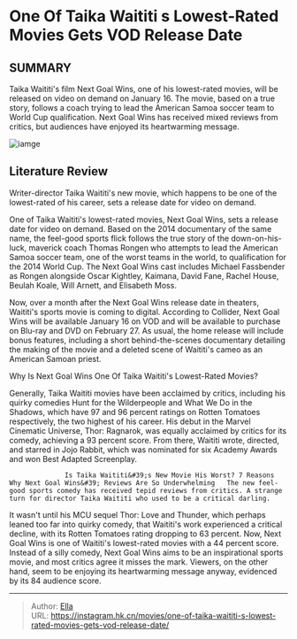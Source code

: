 # One Of Taika Waititi s Lowest-Rated Movies Gets VOD Release Date


## SUMMARY 



  Taika Waititi&#39;s film Next Goal Wins, one of his lowest-rated movies, will be released on video on demand on January 16.   The movie, based on a true story, follows a coach trying to lead the American Samoa soccer team to World Cup qualification.   Next Goal Wins has received mixed reviews from critics, but audiences have enjoyed its heartwarming message.  

![iamge](https://static1.srcdn.com/wordpress/wp-content/uploads/2023/11/screen-shot-2023-11-15-at-4-24-13-pm.jpg)

## Literature Review

Writer-director Taika Waititi&#39;s new movie, which happens to be one of the lowest-rated of his career, sets a release date for video on demand.




One of Taika Waititi&#39;s lowest-rated movies, Next Goal Wins, sets a release date for video on demand. Based on the 2014 documentary of the same name, the feel-good sports flick follows the true story of the down-on-his-luck, maverick coach Thomas Rongen who attempts to lead the American Samoa soccer team, one of the worst teams in the world, to qualification for the 2014 World Cup. The Next Goal Wins cast includes Michael Fassbender as Rongen alongside Oscar Kightley, Kaimana, David Fane, Rachel House, Beulah Koale, Will Arnett, and Elisabeth Moss.




Now, over a month after the Next Goal Wins release date in theaters, Waititi&#39;s sports movie is coming to digital. According to Collider, Next Goal Wins will be available January 16 on VOD and will be available to purchase on Blu-ray and DVD on February 27. As usual, the home release will include bonus features, including a short behind-the-scenes documentary detailing the making of the movie and a deleted scene of Waititi&#39;s cameo as an American Samoan priest.


 Why Is Next Goal Wins One Of Taika Waititi&#39;s Lowest-Rated Movies? 
          

Generally, Taika Waititi movies have been acclaimed by critics, including his quirky comedies Hunt for the Wilderpeople and What We Do in the Shadows, which have 97 and 96 percent ratings on Rotten Tomatoes respectively, the two highest of his career. His debut in the Marvel Cinematic Universe, Thor: Ragnarok, was equally acclaimed by critics for its comedy, achieving a 93 percent score. From there, Waititi wrote, directed, and starred in Jojo Rabbit, which was nominated for six Academy Awards and won Best Adapted Screenplay.




                  Is Taika Waititi&#39;s New Movie His Worst? 7 Reasons Why Next Goal Wins&#39; Reviews Are So Underwhelming   The new feel-good sports comedy has received tepid reviews from critics. A strange turn for director Taika Waititi who used to be a critical darling.   

It wasn&#39;t until his MCU sequel Thor: Love and Thunder, which perhaps leaned too far into quirky comedy, that Waititi&#39;s work experienced a critical decline, with its Rotten Tomatoes rating dropping to 63 percent. Now, Next Goal Wins is one of Waititi&#39;s lowest-rated movies with a 44 percent score. Instead of a silly comedy, Next Goal Wins aims to be an inspirational sports movie, and most critics agree it misses the mark. Viewers, on the other hand, seem to be enjoying its heartwarming message anyway, evidenced by its 84 audience score.



---

> Author: [Ella](https://instagram.hk.cn/)  
> URL: https://instagram.hk.cn/movies/one-of-taika-waititi-s-lowest-rated-movies-gets-vod-release-date/  

